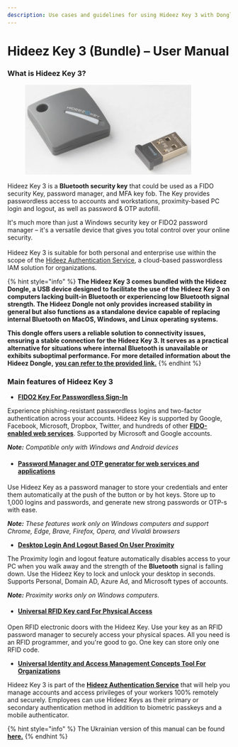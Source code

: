 ```yaml
---
description: Use cases and guidelines for using Hideez Key 3 with Dongle
---
```


# Hideez Key 3 (Bundle) – User Manual

### What is Hideez Key 3?

<figure><img src=".gitbook/assets/Screenshot_2 (1).png" alt="" width="375"><figcaption></figcaption></figure>

Hideez Key 3  is a **Bluetooth security key** that could be used as a FIDO security Key, password manager, and MFA key fob. The Key provides passwordless access to accounts and workstations, proximity-based PC login and logout, as well as password & OTP autofill.

&#x20;It's much more than just a Windows security key or FIDO2 password manager – it's a versatile device that gives you total control over your online security.\
\
Hideez Key 3 is suitable for both personal and enterprise use within the scope of the [Hideez Authentication Service](https://hideez.com/pages/hideez-authentication-service), a cloud-based passwordless IAM solution for organizations.

{% hint style="info" %}
**The Hideez Key 3 comes bundled with the Hideez Dongle, a USB device designed to facilitate the use of the Hideez Key 3 on computers lacking built-in Bluetooth or experiencing low Bluetooth signal strength. The Hideez Dongle not only provides increased stability in general but also functions as a standalone device capable of replacing internal Bluetooth on MacOS, Windows, and Linux operating systems.**

**This dongle offers users a reliable solution to connectivity issues, ensuring a stable connection for the Hideez Key 3. It serves as a practical alternative for situations where internal Bluetooth is unavailable or exhibits suboptimal performance. For more detailed information about the Hideez Dongle,** [**you can refer to the provided link.**](https://dongle.hideez.com/)
{% endhint %}

### Main features of Hideez Key 3

* [**FIDO2 Key For Passwordless Sign-In**](passwordless-fido-authentication-and-2fa/setting-up-passwordless-logins-and-2fa.md)

Experience phishing-resistant passwordless logins and two-factor authentication across your accounts. Hideez Key is supported by Google, Facebook, Microsoft, Dropbox, Twitter, and hundreds of other [**FIDO-enabled web services**](https://hideez.com/pages/supported-services). Supported by Microsoft and Google accounts.

_**Note:** Compatible only with Windows and Android devices_&#x20;

* #### [Password Manager  and OTP generator for web services and applications](guide-for-hideez-key-bundle-with-bt-adapter/account-management/create-an-account-for-sites-and-applications.md)&#x20;

Use Hideez Key as a password manager to store your credentials and enter them automatically at the push of the button or by hot keys. Store up to 1,000 logins and passwords, and generate new strong passwords or OTP-s with ease.&#x20;

_**Note:** These features work only on Windows computers and support Chrome, Edge, Brave, Firefox, Opera, and Vivaldi browsers_&#x20;

* [**Desktop Login And Logout Based On User Proximity**](guide-for-hideez-key-bundle-with-bt-adapter/lock-pc.md)

The Proximity login and logout feature automatically disables access to your PC when you walk away and the strength of the **Bluetooth** signal is falling down. Use the Hideez Key to lock and unlock your desktop in seconds. Supports Personal, Domain AD, Azure Ad, and Microsoft types of accounts. &#x20;

_**Note:** Proximity works only on Windows computers._ &#x20;

*   #### [Universal RFID Key card For Physical Access](physical-access/use-hideez-key-as-an-rfid-card.md)



Open RFID electronic doors with the Hideez Key. Use your key as an RFID password manager to securely access your physical spaces. All you need is an RFID programmer, and you're good to go. One key can store only one RFID code.&#x20;

* [**Universal Identity and Access Management Concepts Tool For Organizations**](https://enterprise.hideez.com/hideez-key-enterprise-edition/hideez-key-enterprise-edition)

Hideez Key 3 is part of the [**Hideez Authentication Service**](https://hideez.com/pages/hideez-authentication-service) that will help you manage accounts and access privileges of your workers 100% remotely and securely. Employees can use Hideez Keys as their primary or secondary authentication method in addition to biometric passkeys and a mobile authenticator.&#x20;

{% hint style="info" %}
The Ukrainian version of this manual can be found [**here.**](https://key3-ua.hideez.com/)
{% endhint %}
